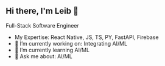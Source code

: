 ## Hi there, I'm Leib 👋

Full-Stack Software Engineer
- My Expertise: React Native, JS, TS, PY, FastAPI, Firebase
- 🔭 I’m currently working on: Integrating AI/ML
- 🌱 I’m currently learning AI/ML
- 💬 Ask me about: AI/ML
